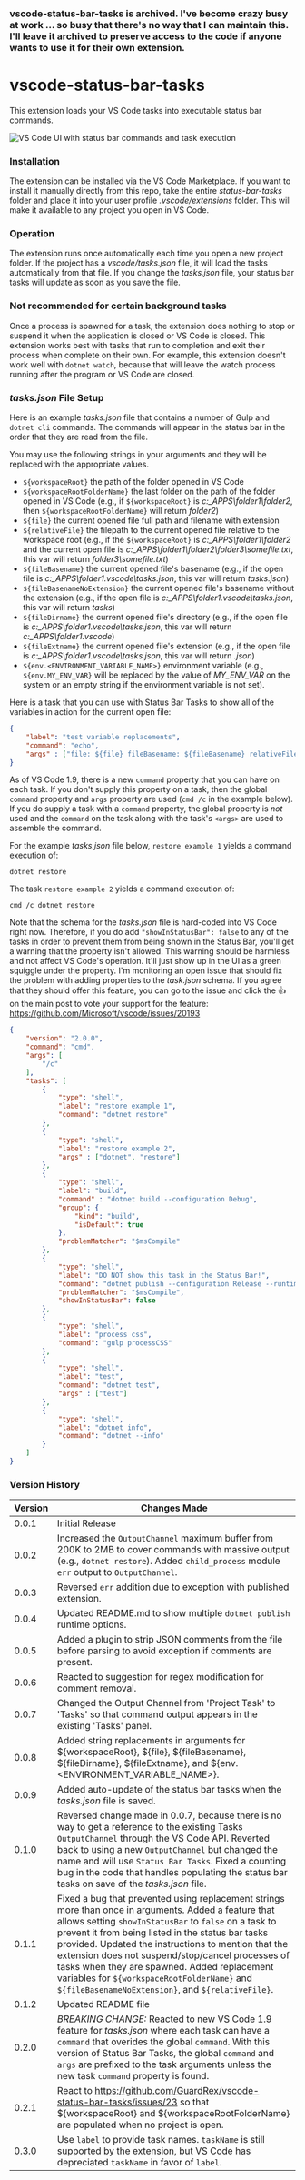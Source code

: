 ### vscode-status-bar-tasks is archived. I've become crazy busy at work ... so busy that there's no way that I can maintain this. I'll leave it archived to preserve access to the code if anyone wants to use it for their own extension.

# vscode-status-bar-tasks
This extension loads your VS Code tasks into executable status bar commands.

![VS Code UI with status bar commands and task execution](/status-bar-tasks.png?raw=true "VS Code UI Example")

### Installation
The extension can be installed via the VS Code Marketplace. If you want to install it manually directly from this repo, take the entire *status-bar-tasks* folder and place it into your user profile *.vscode/extensions* folder. This will make it available to any project you open in VS Code.

### Operation
The extension runs once automatically each time you open a new project folder. If the project has a *vscode/tasks.json* file, it will load the tasks automatically from that file. If you change the *tasks.json* file, your status bar tasks will update as soon as you save the file.

### Not recommended for certain background tasks
Once a process is spawned for a task, the extension does nothing to stop or suspend it when the application is closed or VS Code is closed. This extension works best with tasks that run to completion and exit their process when complete on their own. For example, this extension doesn't work well with `dotnet watch`, because that will leave the watch process running after the program or VS Code are closed.

### *tasks.json* File Setup
Here is an example *tasks.json* file that contains a number of Gulp and `dotnet cli` commands. The commands will appear in the status bar in the order that they are read from the file.

You may use the following strings in your arguments and they will be replaced with the appropriate values.
- `${workspaceRoot}` the path of the folder opened in VS Code
- `${workspaceRootFolderName}` the last folder on the path of the folder opened in VS Code (e.g., if `${workspaceRoot}` is *c:\_APPS\folder1\folder2*, then `${workspaceRootFolderName}` will return *folder2*)
- `${file}` the current opened file full path and filename with extension
- `${relativeFile}` the filepath to the current opened file relative to the workspace root (e.g., if the `${workspaceRoot}` is *c:\_APPS\folder1\folder2* and the current open file is *c:\_APPS\folder1\folder2\folder3\somefile.txt*, this var will return *folder3\somefile.txt*)
- `${fileBasename}` the current opened file's basename (e.g., if the open file is *c:\_APPS\folder1\.vscode\tasks.json*, this var will return *tasks.json*)
- `${fileBasenameNoExtension}` the current opened file's basename without the extension (e.g., if the open file is *c:\_APPS\folder1\.vscode\tasks.json*, this var will return *tasks*)
- `${fileDirname}` the current opened file's directory (e.g., if the open file is *c:\_APPS\folder1\.vscode\tasks.json*, this var will return *c:\_APPS\folder1\.vscode*)
- `${fileExtname}` the current opened file's extension (e.g., if the open file is *c:\_APPS\folder1\.vscode\tasks.json*, this var will return *.json*)
- `${env.<ENVIRONMENT_VARIABLE_NAME>}` environment variable (e.g., `${env.MY_ENV_VAR}` will be replaced by the value of *MY_ENV_VAR* on the system or an empty string if the environment variable is not set).

Here is a task that you can use with Status Bar Tasks to show all of the variables in action for the current open file:
```json
{
    "label": "test variable replacements",
    "command": "echo",
    "args" : ["file: ${file} fileBasename: ${fileBasename} relativeFile: ${relativeFile} fileDirname: ${fileDirname} fileExtname: ${fileExtname} workspaceRoot: ${workspaceRoot} fileBasenameNoExtension: ${fileBasenameNoExtension} workspaceRootFolderName: ${workspaceRootFolderName}"]
}
```

As of VS Code 1.9, there is a new `command` property that you can have on each task. If you don't supply this property on a task, then the global `command` property and `args` property are used (`cmd /c` in the example below). If you do supply a task with a `command` property, the global property is *not* used and the `command` on the task along with the task's `<args>` are used to assemble the command.

For the example *tasks.json* file below, `restore example 1` yields a command execution of:
```
dotnet restore
```
The task `restore example 2` yields a command execution of:
```
cmd /c dotnet restore
```

Note that the schema for the *tasks.json* file is hard-coded into VS Code right now. Therefore, if you do add `"showInStatusBar": false` to any of the tasks in order to prevent them from being shown in the Status Bar, you'll get a warning that the property isn't allowed. This warning should be harmless and not affect VS Code's operation. It'll just show up in the UI as a green squiggle under the property. I'm monitoring an open issue that should fix the problem with adding properties to the *task.json* schema. If you agree that they should offer this feature, you can go to the issue and click the :+1: on the main post to vote your support for the feature: https://github.com/Microsoft/vscode/issues/20193

```json
{
    "version": "2.0.0",
    "command": "cmd",
    "args": [
        "/c"
    ],
    "tasks": [
        {
            "type": "shell",
            "label": "restore example 1",
            "command": "dotnet restore"
        },
        {
            "type": "shell",
            "label": "restore example 2",
            "args" : ["dotnet", "restore"]
        },
        {
            "type": "shell",
            "label": "build",
            "command" : "dotnet build --configuration Debug",
            "group": {
                "kind": "build",
                "isDefault": true
            },
            "problemMatcher": "$msCompile"
        },
        {
            "type": "shell",
            "label": "DO NOT show this task in the Status Bar!",
            "command": "dotnet publish --configuration Release --runtime win10-x64",
            "problemMatcher": "$msCompile",
            "showInStatusBar": false
        },
        {
            "type": "shell",
            "label": "process css",
            "command": "gulp processCSS"
        },
        {
            "type": "shell",
            "label": "test",
            "command": "dotnet test",
            "args" : ["test"]
        },
        {
            "type": "shell",
            "label": "dotnet info",
            "command": "dotnet --info"
        }
    ]
}
```
### Version History
Version | Changes Made
------- | ------------
0.0.1   | Initial Release
0.0.2   | Increased the `OutputChannel` maximum buffer from 200K to 2MB to cover commands with massive output (e.g., `dotnet restore`). Added `child_process` module `err` output to `OutputChannel`.
0.0.3   | Reversed `err` addition due to exception with published extension.
0.0.4   | Updated README.md to show multiple `dotnet publish` runtime options.
0.0.5   | Added a plugin to strip JSON comments from the file before parsing to avoid exception if comments are present.
0.0.6   | Reacted to suggestion for regex modification for comment removal.
0.0.7   | Changed the Output Channel from 'Project Task' to 'Tasks' so that command output appears in the existing 'Tasks' panel.
0.0.8   | Added string replacements in arguments for ${workspaceRoot}, ${file}, ${fileBasename}, ${fileDirname}, ${fileExtname}, and ${env.<ENVIRONMENT_VARIABLE_NAME>}.
0.0.9   | Added auto-update of the status bar tasks when the *tasks.json* file is saved.
0.1.0   | Reversed change made in 0.0.7, because there is no way to get a reference to the existing Tasks `OutputChannel` through the VS Code API. Reverted back to using a new `OutputChannel` but changed the name and will use `Status Bar Tasks`. Fixed a counting bug in the code that handles populating the status bar tasks on save of the *tasks.json* file.
0.1.1   | Fixed a bug that prevented using replacement strings more than once in arguments. Added a feature that allows setting `showInStatusBar` to `false` on a task to prevent it from being listed in the status bar tasks provided. Updated the instructions to mention that the extension does not suspend/stop/cancel processes of tasks when they are spawned. Added replacement variables for `${workspaceRootFolderName}` and `${fileBasenameNoExtension}`, and `${relativeFile}`.
0.1.2   | Updated README file
0.2.0   | *BREAKING CHANGE:* Reacted to new VS Code 1.9 feature for *tasks.json* where each task can have a `command` that overides the global `command`. With this version of Status Bar Tasks, the global `command` and `args` are prefixed to the task arguments unless the new task `command` property is found.
0.2.1   | React to https://github.com/GuardRex/vscode-status-bar-tasks/issues/23 so that ${workspaceRoot} and ${workspaceRootFolderName} are populated when no project is open.
0.3.0   | Use `label` to provide task names. `taskName` is still supported by the extension, but VS Code has depreciated `taskName` in favor of `label`.
